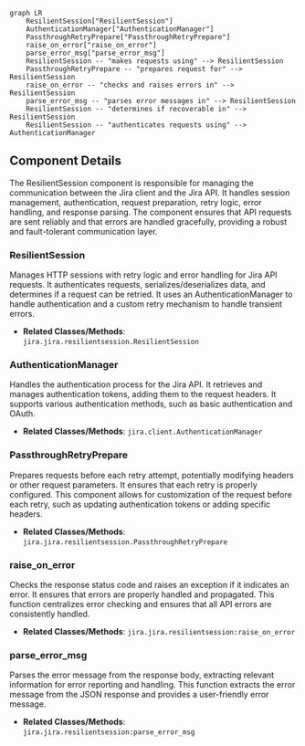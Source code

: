 ```mermaid
graph LR
    ResilientSession["ResilientSession"]
    AuthenticationManager["AuthenticationManager"]
    PassthroughRetryPrepare["PassthroughRetryPrepare"]
    raise_on_error["raise_on_error"]
    parse_error_msg["parse_error_msg"]
    ResilientSession -- "makes requests using" --> ResilientSession
    PassthroughRetryPrepare -- "prepares request for" --> ResilientSession
    raise_on_error -- "checks and raises errors in" --> ResilientSession
    parse_error_msg -- "parses error messages in" --> ResilientSession
    ResilientSession -- "determines if recoverable in" --> ResilientSession
    ResilientSession -- "authenticates requests using" --> AuthenticationManager
```

## Component Details

The ResilientSession component is responsible for managing the communication between the Jira client and the Jira API. It handles session management, authentication, request preparation, retry logic, error handling, and response parsing. The component ensures that API requests are sent reliably and that errors are handled gracefully, providing a robust and fault-tolerant communication layer.

### ResilientSession
Manages HTTP sessions with retry logic and error handling for Jira API requests. It authenticates requests, serializes/deserializes data, and determines if a request can be retried. It uses an AuthenticationManager to handle authentication and a custom retry mechanism to handle transient errors.
- **Related Classes/Methods**: `jira.jira.resilientsession.ResilientSession`

### AuthenticationManager
Handles the authentication process for the Jira API. It retrieves and manages authentication tokens, adding them to the request headers. It supports various authentication methods, such as basic authentication and OAuth.
- **Related Classes/Methods**: `jira.client.AuthenticationManager`

### PassthroughRetryPrepare
Prepares requests before each retry attempt, potentially modifying headers or other request parameters. It ensures that each retry is properly configured. This component allows for customization of the request before each retry, such as updating authentication tokens or adding specific headers.
- **Related Classes/Methods**: `jira.jira.resilientsession.PassthroughRetryPrepare`

### raise_on_error
Checks the response status code and raises an exception if it indicates an error. It ensures that errors are properly handled and propagated. This function centralizes error checking and ensures that all API errors are consistently handled.
- **Related Classes/Methods**: `jira.jira.resilientsession:raise_on_error`

### parse_error_msg
Parses the error message from the response body, extracting relevant information for error reporting and handling. This function extracts the error message from the JSON response and provides a user-friendly error message.
- **Related Classes/Methods**: `jira.jira.resilientsession:parse_error_msg`
